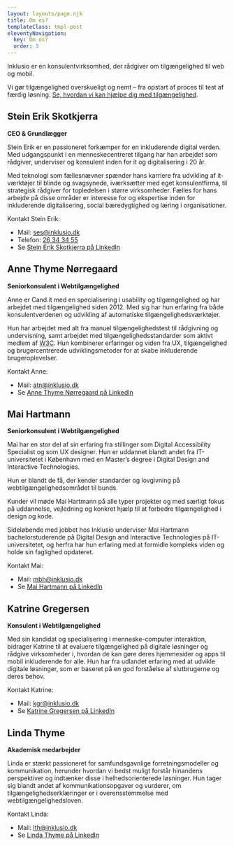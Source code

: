```yaml
---
layout: layouts/page.njk
title: Om os?
templateClass: tmpl-post
eleventyNavigation:
  key: Om os?
  order: 3
---
```

Inklusio er en konsulentvirksomhed, der rådgiver om tilgængelighed til web og mobil. 

Vi gør tilgængelighed overskueligt og nemt – fra opstart af proces til test af færdig løsning. 
[Se, hvordan vi kan hjælpe dig med tilgængelighed](https://inklusio.dk/hvad-tilbyder-vi/).

<h2 class="pt-4">Stein Erik Skotkjerra</h2>

**CEO & Grundlægger**

Stein Erik er en passioneret forkæmper for en inkluderende digital verden. Med udgangspunkt i en menneskecentreret tilgang har han arbejdet som rådgiver, underviser og konsulent inden for it og digitalisering i 20 år.

Med teknologi som fællesnævner spænder hans karriere fra udvikling af it-værktøjer til blinde og svagsynede, iværksætter med eget konsulentfirma, til strategisk rådgiver for topledelsen i større virksomheder. Fælles for hans arbejde på disse områder er interesse for og ekspertise inden for inkluderende digitalisering, social bæredygtighed og læring i organisationer.

Kontakt Stein Erik:  
* Mail: [ses@inklusio.dk](mailto:ses@inklusio.dk) 
* Telefon: [26 34 34 55](tel:26343455)
* Se [Stein Erik Skotkjerra på LinkedIn](https://www.linkedin.com/in/skotkjerra/)

<h2 class="pt-4">Anne Thyme Nørregaard</h2>

**Seniorkonsulent i Webtilgængelighed**

Anne er Cand.it med en specialisering i usability og tilgængelighed og har arbejdet med tilgængelighed siden 2012. Med sig har hun erfaring fra både konsulentverdenen og udvikling af automatiske tilgængelighedsværktøjer.

Hun har arbejdet med alt fra manuel tilgængelighedstest til rådgivning og undervisning, samt arbejdet med tilgængelighedsstandarder som aktivt medlem af [W3C](https://www.w3.org/).
Hun kombinerer erfaringer og viden fra UX, tilgængelighed og brugercentrerede udviklingsmetoder for at skabe inkluderende brugeroplevelser.

Kontakt Anne: 
* Mail: [atn@inklusio.dk](mailto:atn@inklusio.dk)
* Se [Anne Thyme Nørregaard på LinkedIn](https://www.linkedin.com/in/annethyme/)

<h2 class="pt-4">Mai Hartmann</h2>

**Seniorkonsulent i Webtilgængelighed**

Mai har en stor del af sin erfaring fra stillinger som Digital Accessibility Specialist og som UX designer. Hun er uddannet blandt andet fra IT-universitetet i København med en Master’s degree i Digital Design and Interactive Technologies. 	

Hun er blandt de få, der kender standarder og lovgivning på webtilgængelighedsområdet til bunds. 

Kunder vil møde Mai Hartmann på alle typer projekter og med særligt fokus på uddannelse, vejledning og konkret hjælp til at forbedre tilgængelighed i design og kode. 

Sideløbende med jobbet hos Inklusio underviser Mai Hartmann bachelorstuderende på Digital Design and Interactive Technologies på IT-universitetet, og herfra har hun erfaring med at formidle kompleks viden og holde sin faglighed opdateret.

Kontakt Mai: 
* Mail: [mbh@inklusio.dk](mailto:mbh@inklusio.dk)
* Se [Mai Hartmann på LinkedIn](https://www.linkedin.com/in/mai-hartmann/)

<h2 class="pt-4">Katrine Gregersen</h2>

**Konsulent i Webtilgængelighed**

Med sin kandidat og specialisering i menneske-computer interaktion, bidrager Katrine til at evaluere tilgængelighed på digitale løsninger og rådgive virksomheder i, hvordan de kan gøre deres hjemmesider og apps til mobil inkluderende for alle. 
Hun har fra udlandet erfaring med at udvikle digitale løsninger, som er baseret på en god forståelse af slutbrugerne og deres behov.

Kontakt Katrine: 
* Mail: [kgr@inklusio.dk](mailto:kgr@inklusio.dk)
* Se [Katrine Gregersen på LinkedIn](https://www.linkedin.com/in/katrine-theilmann-gregersen/)



<h2 class="pt-4">Linda Thyme</h2>

**Akademisk medarbejder**

Linda er stærkt passioneret for samfundsgavnlige forretningsmodeller og kommunikation, herunder hvordan vi bedst muligt forstår hinandens perspektiver og indtænker disse i helhedsorienterede løsninger. Hun tager sig blandt andet af kommunikationsopgaver og vurderer, om tilgængelighedserklæringer er i overensstemmelse med webtilgængelighedsloven.

Kontakt Linda: 
* Mail: [lth@inklusio.dk](mailto:lth@inklusio.dk)
* Se [Linda Thyme på LinkedIn](https://www.linkedin.com/in/linda-thyme/)
